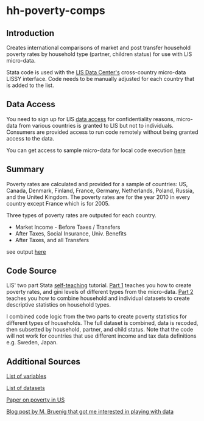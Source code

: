 hh-poverty-comps
================

## Introduction
Creates international comparisons of market and post transfer household poverty rates by household type 
(partner, children status) for use with LIS micro-data.

Stata code is used with the [LIS Data Center's](http://www.lisdatacenter.org/) cross-country micro-data LISSY interface.
Code needs to be manually adjusted for each country that is added to the list.


## Data Access
You need to sign up for LIS [data access](http://www.lisdatacenter.org/data-access/)
for confidentiality reasons, micro-data from various countries is granted to LIS but not to individuals.
Consumers are provided access to run code remotely without being granted access to the data.

You can get access to sample micro-data for local code execution [here](http://www.lisdatacenter.org/resources/self-teaching/)

## Summary
Poverty rates are calculated and provided for a sample of countries: US, Canada, Denmark, Finland, France, Germany, Netherlands, Poland, Russia,  and the United Kingdom. The poverty rates are for the year 2010 in every country except France which is for 2005.

Three types of poverty rates are outputed for each country. 
* Market Income  - Before Taxes / Transfers 
*	After Taxes, Social Insurance, Univ. Benefits	
*	After Taxes, and all Transfers 

see output [here](https://github.com/azadag/hh-poverty-comps/blob/master/output.md)

## Code Source
LIS' two part Stata [self-teaching](http://www.lisdatacenter.org/resources/self-teaching/) tutorial. [Part 1](http://www.lisdatacenter.org/workshop/stata-part-I.pdf) teaches you how to create poverty rates, and gini levels of different types from the micro-data.
[Part 2](http://www.lisdatacenter.org/workshop/stata-part-II.pdf) teaches you how to combine household and individual datasets to create descriptive statistics on household types.

I combined code logic from the two parts to create poverty statistics for different types of households.
The full dataset is combined, data is recoded, then subsetted by household, partner, and child status. Note that the code will not work for countries that use different income and tax data definitions e.g. Sweden, Japan.

## Additional Sources
[List of variables](http://www.lisdatacenter.org/wp-content/uploads/our-lis-documentation-variables-list.pdf)

[List of datasets](http://www.lisdatacenter.org/our-data/lis-database/documentation/list-of-datasets/)

[Paper on poverty in US](http://www.ncbi.nlm.nih.gov/pmc/articles/PMC2831375/)

[Blog post by M. Bruenig that got me interested in playing with data](http://www.demos.org/blog/4/14/14/single-mother-child-poverty-myth)
